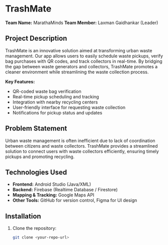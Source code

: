 # TrashMate

**Team Name:** MarathaMinds
**Team Member:** Laxman Gaidhankar (Leader)

## Project Description
TrashMate is an innovative solution aimed at transforming urban waste management. Our app allows users to easily schedule waste pickups, verify bag purchases with QR codes, and track collectors in real-time. By bridging the gap between waste generators and collectors, TrashMate promotes a cleaner environment while streamlining the waste collection process.

**Key Features:**
- QR-coded waste bag verification
- Real-time pickup scheduling and tracking
- Integration with nearby recycling centers
- User-friendly interface for requesting waste collection
- Notifications for pickup status and updates

## Problem Statement
Urban waste management is often inefficient due to lack of coordination between citizens and waste collectors. TrashMate provides a streamlined solution to connect users with waste collectors efficiently, ensuring timely pickups and promoting recycling.

## Technologies Used
- **Frontend:** Android Studio (Java/XML)
- **Backend:** Firebase (Realtime Database / Firestore)
- **Mapping & Tracking:** Google Maps API
- **Other Tools:** GitHub for version control, Figma for UI design

## Installation
1. Clone the repository:  
   ```bash
   git clone <your-repo-url>
